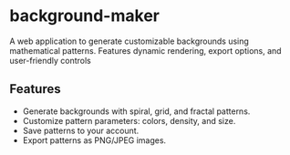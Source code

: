 # background-maker
A web application to generate customizable backgrounds using mathematical patterns. Features dynamic rendering, export options, and user-friendly controls

## Features
- Generate backgrounds with spiral, grid, and fractal patterns.
- Customize pattern parameters: colors, density, and size.
- Save patterns to your account.
- Export patterns as PNG/JPEG images.



